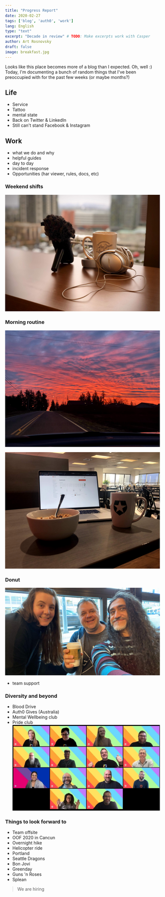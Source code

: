 ```yaml
---
title: "Progress Report"
date: 2020-02-27
tags: ['blog', 'auth0', 'work']
lang: English
type: "text"
excerpt: "Decade in review" # TODO: Make excerpts work with Casper
author: Art Rosnovsky
draft: false
image: breakfast.jpg
---
```


Looks like this place becomes more of a blog than I expected. Oh, well :) Today, I'm documenting a bunch of random things that I've been preoccupied with for the past few weeks (or maybe months?)

## Life

- Service
- Tattoo
- mental state
- Back on Twitter & LinkedIn
- Still can't stand Facebook & Instagram

## Work

- what we do and why
- helpful guides
- day to day
- incident response
- Opportunities (har viewer, rules, docs, etc)

### Weekend shifts

![Weekend Shifts](podcasting.jpg)

### Morning routine

![Morning](morning.jpg)

![Breakfast](breakfast.jpg)

### Donut

![Donut](donut.jpg)

- team support

### Diversity and beyond

- Blood Drive
- Auth0 Gives (Australia)
- Mental Wellbeing club
- Pride club
![Pride Club](pride-club.jpg)

### Things to look forward to

- Team offsite
- OOF 2020 in Cancun
- Overnight hike
- Helicopter ride
- Portland
- Seattle Dragons
- Bon Jovi
- Greenday
- Guns 'n Roses
- Splean

> We are hiring
